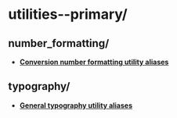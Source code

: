 
# utilities--primary/

## number_formatting/

* [**Conversion number formatting utility aliases**](number_formatting/conversion-number-formatting.aliases)

## typography/

* [**General typography utility aliases**](typography/general-typography.aliases)

